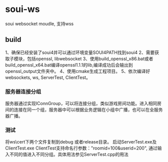 # soui-ws
soui websocket moudle, 支持wss

## build
1、确保已经安装了soui4并可以通过环境变量SOUI4PATH找到soui4
2、需要获取子模块，包括openssl, libwebsocket
3、使用build_openssl_x86.bat或者build_openssl_x64.bat编译openssl1.1.1的lib,编译成功后会输出到openssl_output文件夹中。
4、使用cmake生成工程项目。
5、依次编译好websockets, ws, ServerTest, ClientTest。
### 服务器连接分组
服务器通过实现IConnGroup，可以将连接分组，类似游戏房间功能。进入相同房间的连接在同一个组，服务器中可以根据业务逻辑在小组中广播，也可以在全服务器广播。

### 测试
将ws\cert下两个文件复制到debug 或者release目录。
启动ServerTest.exe及ClientTest.exe
ClientTest支持命名行参数："roomid=100&userid=200", 通过输入不同的值进入不同分组。具体用法参见ServerTest.cpp的用法
